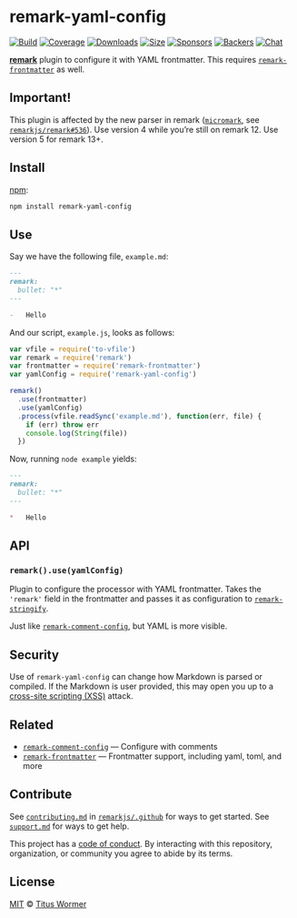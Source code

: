 # remark-yaml-config

[![Build][build-badge]][build]
[![Coverage][coverage-badge]][coverage]
[![Downloads][downloads-badge]][downloads]
[![Size][size-badge]][size]
[![Sponsors][sponsors-badge]][collective]
[![Backers][backers-badge]][collective]
[![Chat][chat-badge]][chat]

[**remark**][remark] plugin to configure it with YAML frontmatter.
This requires [`remark-frontmatter`][remark-frontmatter] as well.

## Important!

This plugin is affected by the new parser in remark
([`micromark`](https://github.com/micromark/micromark),
see [`remarkjs/remark#536`](https://github.com/remarkjs/remark/pull/536)).
Use version 4 while you’re still on remark 12.
Use version 5 for remark 13+.

## Install

[npm][]:

```sh
npm install remark-yaml-config
```

## Use

Say we have the following file, `example.md`:

```markdown
---
remark:
  bullet: "*"
---

-   Hello
```

And our script, `example.js`, looks as follows:

```js
var vfile = require('to-vfile')
var remark = require('remark')
var frontmatter = require('remark-frontmatter')
var yamlConfig = require('remark-yaml-config')

remark()
  .use(frontmatter)
  .use(yamlConfig)
  .process(vfile.readSync('example.md'), function(err, file) {
    if (err) throw err
    console.log(String(file))
  })
```

Now, running `node example` yields:

```markdown
---
remark:
  bullet: "*"
---

*   Hello
```

## API

### `remark().use(yamlConfig)`

Plugin to configure the processor with YAML frontmatter.
Takes the `'remark'` field in the frontmatter and passes it as configuration to
[`remark-stringify`][stringify-settings].

Just like [`remark-comment-config`][remark-comment-config], but YAML is
more visible.

## Security

Use of `remark-yaml-config` can change how Markdown is parsed or compiled.
If the Markdown is user provided, this may open you up to a
[cross-site scripting (XSS)][xss] attack.

## Related

*   [`remark-comment-config`][remark-comment-config]
    — Configure with comments
*   [`remark-frontmatter`][remark-frontmatter]
    — Frontmatter support, including yaml, toml, and more

## Contribute

See [`contributing.md`][contributing] in [`remarkjs/.github`][health] for ways
to get started.
See [`support.md`][support] for ways to get help.

This project has a [code of conduct][coc].
By interacting with this repository, organization, or community you agree to
abide by its terms.

## License

[MIT][license] © [Titus Wormer][author]

<!-- Definitions -->

[build-badge]: https://github.com/remarkjs/remark-yaml-config/workflows/main/badge.svg

[build]: https://github.com/remarkjs/remark-yaml-config/actions

[coverage-badge]: https://img.shields.io/codecov/c/github/remarkjs/remark-yaml-config.svg

[coverage]: https://codecov.io/github/remarkjs/remark-yaml-config

[downloads-badge]: https://img.shields.io/npm/dm/remark-yaml-config.svg

[downloads]: https://www.npmjs.com/package/remark-yaml-config

[size-badge]: https://img.shields.io/bundlephobia/minzip/remark-yaml-config.svg

[size]: https://bundlephobia.com/result?p=remark-yaml-config

[sponsors-badge]: https://opencollective.com/unified/sponsors/badge.svg

[backers-badge]: https://opencollective.com/unified/backers/badge.svg

[collective]: https://opencollective.com/unified

[chat-badge]: https://img.shields.io/badge/chat-discussions-success.svg

[chat]: https://github.com/remarkjs/remark/discussions

[npm]: https://docs.npmjs.com/cli/install

[health]: https://github.com/remarkjs/.github

[contributing]: https://github.com/remarkjs/.github/blob/HEAD/contributing.md

[support]: https://github.com/remarkjs/.github/blob/HEAD/support.md

[coc]: https://github.com/remarkjs/.github/blob/HEAD/code-of-conduct.md

[license]: license

[author]: https://wooorm.com

[remark]: https://github.com/remarkjs/remark

[stringify-settings]: https://github.com/remarkjs/remark/blob/main/packages/remark-stringify/readme.md#options

[remark-comment-config]: https://github.com/remarkjs/remark-comment-config

[remark-frontmatter]: https://github.com/remarkjs/remark-frontmatter

[xss]: https://en.wikipedia.org/wiki/Cross-site_scripting
